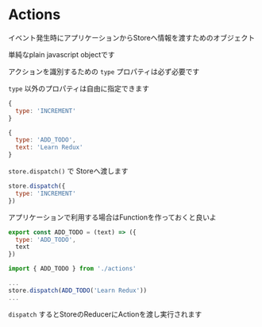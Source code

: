 # Actions
イベント発生時にアプリケーションからStoreへ情報を渡すためのオブジェクト

単純なplain javascript objectです

アクションを識別するための `type` プロパティは必ず必要です

`type` 以外のプロパティは自由に指定できます


```javascript
{
  type: 'INCREMENT'
}

{
  type: 'ADD_TODO',
  text: 'Learn Redux'
}
```

`store.dispatch()` で Storeへ渡します

```javascript
store.dispatch({
  type: 'INCREMENT'
})
```

アプリケーションで利用する場合はFunctionを作っておくと良いよ

```javascript
export const ADD_TODO = (text) => ({
  type: 'ADD_TODO',
  text
})

import { ADD_TODO } from './actions'

...
store.dispatch(ADD_TODO('Learn Redux'))
...
```

`dispatch` するとStoreのReducerにActionを渡し実行されます
